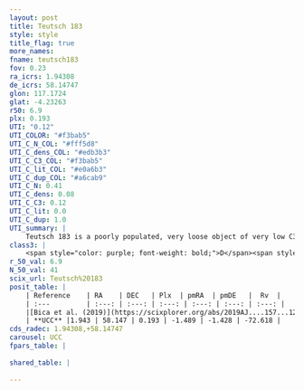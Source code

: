 ```yaml
---
layout: post
title: Teutsch 183
style: style
title_flag: true
more_names: 
fname: teutsch183
fov: 0.23
ra_icrs: 1.94308
de_icrs: 58.14747
glon: 117.1724
glat: -4.23263
r50: 6.9
plx: 0.193
UTI: "0.12"
UTI_COLOR: "#f3bab5"
UTI_C_N_COL: "#fff5d8"
UTI_C_dens_COL: "#edb3b3"
UTI_C_C3_COL: "#f3bab5"
UTI_C_lit_COL: "#e0a6b3"
UTI_C_dup_COL: "#a6cab9"
UTI_C_N: 0.41
UTI_C_dens: 0.08
UTI_C_C3: 0.12
UTI_C_lit: 0.0
UTI_C_dup: 1.0
UTI_summary: |
    Teutsch 183 is a poorly populated, very loose object of very low C3 quality. It is rarely studied in the literature, with no articles listed in the last 6 years.
class3: |
    <span style="color: purple; font-weight: bold;">D</span><span style="color: red; font-weight: bold;">C</span>
r_50_val: 6.9
N_50_val: 41
scix_url: Teutsch%20183
posit_table: |
    | Reference    | RA    | DEC   | Plx  | pmRA  | pmDE   |  Rv  |
    | :---         | :---: | :---: | :---: | :---: | :---: | :---: |
    |[Bica et al. (2019)](https://scixplorer.org/abs/2019AJ....157...12B) | 1.906 | 58.201 | -- | -- | -- | -- |
    | **UCC** |1.943 | 58.147 | 0.193 | -1.489 | -1.428 | -72.618 | 
cds_radec: 1.94308,+58.14747
carousel: UCC
fpars_table: |
    
shared_table: |
    
---
```

